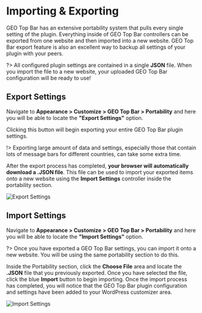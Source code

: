 # Importing & Exporting

GEO Top Bar has an extensive portability system that pulls every single setting of the plugin. Everything inside of GEO Top Bar controllers can be exported from one website and then imported into a new website. GEO Top Bar export feature is also an excellent way to backup all settings of your plugin with your peers. 

?> All configured plugin settings are contained in a single **JSON** file. When you import the file to a new website, your uploaded GEO Top Bar configuration will be ready to use!

## Export Settings

Navigate to **Appearance > Customize > GEO Top Bar > Portability** and here you will be able to locate the **"Export Settings"** option.

Clicking this button will begin exporting your entire GEO Top Bar plugin settings. 

!> Exporting large amount of data and settings, especially those that contain lots of message bars for different countries, can take some extra time.

After the export process has completed, **your browser will automatically download a .JSON file**. This file can be used to import your exported items onto a new website using the **Import Settings** controller inside the portability section.

![Export Settings](http://res.cloudinary.com/mypreview/image/upload/v1492177979/export-settings_n09gwz.png)

## Import Settings

Navigate to **Appearance > Customize > GEO Top Bar > Portability** and here you will be able to locate the **"Import Settings"** option.

?> Once you have exported a GEO Top Bar settings, you can import it onto a new website. You will be using the same portability section to do this.

Inside the Portability section, click the **Choose File** area and locate the **.JSON** file that you previously exported. Once you have selected the file, click the blue **Import** button to begin importing. Once the import process has completed, you will notice that the GEO Top Bar plugin configuration and settings have been added to your WordPress customizer area.

![Import Settings](http://res.cloudinary.com/mypreview/image/upload/v1492177980/import-settings_wyi42o.png)
